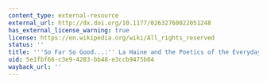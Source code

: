 ```yaml
---
content_type: external-resource
external_url: http://dx.doi.org/10.1177/02632760022051248
has_external_license_warning: true
license: https://en.wikipedia.org/wiki/All_rights_reserved
status: ''
title: '''So Far So Good...:'' La Haine and the Poetics of the Everyday'
uid: 5e1fbf66-c3e9-4283-bb48-e3ccb9475b04
wayback_url: ''
---
```

